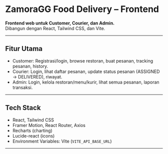 # ZamoraGG Food Delivery – Frontend

**Frontend web untuk Customer, Courier, dan Admin.**  
Dibangun dengan React, Tailwind CSS, dan Vite.

---

## Fitur Utama
- Customer: Registrasi/login, browse restoran, buat pesanan, tracking pesanan, history.
- Courier: Login, lihat daftar pesanan, update status pesanan (ASSIGNED → DELIVERED), riwayat.
- Admin: Login, kelola restoran/menu/kurir, lihat semua pesanan, laporan transaksi.

---

## Tech Stack
- React, Tailwind CSS
- Framer Motion, React Router, Axios
- Recharts (charting)
- Lucide-react (icons)
- Environment Variables: Vite (`VITE_API_BASE_URL`)

---
